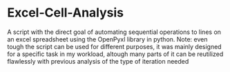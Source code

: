 # Excel-Cell-Analysis
A script with the direct goal of automating sequential operations to lines on an excel spreadsheet using the OpenPyxl library in python. Note: even tough the script can be used for different purposes, it was mainly designed for a specific task in my workload, altough many parts of it can be reutilized flawlessly with previous analysis of the type of iteration needed  
